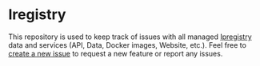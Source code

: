 # Iregistry

This repository is used to keep track of issues with all managed [Ipregistry](https://ipregistry.co) data and services (API, Data, Docker images, Website, etc.). Feel free to [create a new issue](https://github.com/ipregistry/ipregistry/issues/new) to request a new feature or report any issues.
